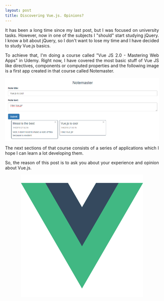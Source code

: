 ```yaml
---
layout: post
title: Discovering Vue.js. Opinions?
---
```


<div style="text-align: justify;">
<p>It has been a long time since my last post, but I was focused on university tasks. However, now in one of the subjects I "should" start studying jQuery. I know a bit about jQuery, so I don't want to lose my time and I have decided to study Vue.js basics.</p>

<p>To achieve that, I'm doing a course called "Vue JS 2.0 - Mastering Web Apps" in Udemy. Right now, I have covered the most basic stuff of Vue JS like directives, components or computed properties and the following image is a first app created in that course called Notemaster.</p>

<img src="/assets/images/notemaster.PNG" style=" display: block;margin-left: auto;margin-right: auto;"/>

<p>The next sections of that course consists of a series of applications which I hope I can learn a lot developing them.</p>

<p>So, the reason of this post is to ask you about your experience and opinion about Vue.js.</p>

<img src="/assets/images/Vue.png" style=" display: block;margin-left: auto;margin-right: auto;"/>
</div>